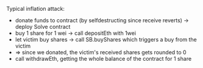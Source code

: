 Typical inflation attack:

* donate funds to contract (by selfdestructing since receive reverts) -> deploy Solve contract
* buy 1 share for 1 wei -> call depositEth with 1wei
* let victim buy shares -> call SB.buyShares which triggers a buy from the victim
* => since we donated, the victim's received shares gets rounded to 0
* call withdrawEth, getting the whole balance of the contract for 1 share